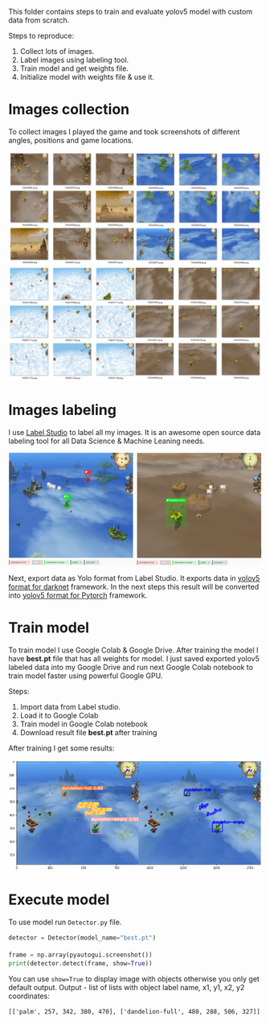 This folder contains steps to train and evaluate yolov5 model with custom data from scratch.

Steps to reproduce:
1. Collect lots of images.
2. Label images using labeling tool.
4. Train model and get weights file.
5. Initialize model with weights file & use it.

# Images collection
To collect images I played the game and took screenshots of different angles, positions and game locations.

![Images 1](readme-assets/images_1.png)
![Images 2](readme-assets/images_2.png)

# Images labeling 

I use [Label Studio](https://github.com/heartexlabs/label-studio) to label all my images. It is an awesome open source 
data labeling tool for all Data Science & Machine Leaning needs.

![Labeling 1](readme-assets/labeling_1.png)

Next, export data as Yolo format from Label Studio. It exports data
in [yolov5 format for darknet](https://roboflow.com/formats/yolo-darknet-txt) 
framework. In the next steps this result will be converted into 
[yolov5 format for Pytorch](https://roboflow.com/formats/yolov5-pytorch-txt) 
framework.

# Train model

To train model I use Google Colab & Google Drive. After training the model I have **best.pt** file 
that has all weights for model. I just saved exported yolov5 labeled data into my Google Drive 
and run next Google Colab notebook to train model faster using powerful Google GPU. 

Steps:

1. Import data from Label studio.
2. Load it to Google Colab
3. Train model in Google Colab notebook
4. Download result file **best.pt** after training

After training I get some results:

![Result 1](readme-assets/train_result_1.png)

# Execute model 

To use model run ``Detector.py`` file.

```python
detector = Detector(model_name="best.pt")

frame = np.array(pyautogui.screenshot())
print(detector.detect(frame, show=True))
```

You can use ```show=True``` to display image with objects otherwise you only get default output.
Output - list of lists with object label name, x1, y1, x2, y2 coordinates: 

```
[['palm', 257, 342, 380, 470], ['dandelion-full', 480, 288, 506, 327]]
```
